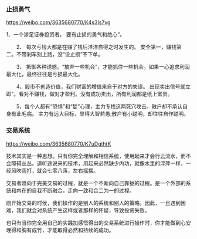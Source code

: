 ### 止损勇气
https://weibo.com/3635680770/K4s3Is7vg

1、一个涉足证券投资者，
要有止损的勇气和绝心”。

　　2、
每次亏钱大都是在赚了钱后洋洋自得之时发生的。
安全第一，赚钱第二。不带刹车别上路，没“设止损”不下单。

　　3、
抵御各种诱惑。“放弃一些机会”，才能抓住一些机会。如果一心追求利润最大化，最终往往是亏损最大化。

　　4、股市不创造价值，我们财富的增值来自于对方的失误。
出现卖出信号就立即”。看对不赚钱，做对才盈利。没有成功卖出，所有利润都是纸上富贵。

　　5、每个人都有“恐惧”和“婪”心理，主力专找这两死穴攻击。散户却不承认自身有此毛病。
主力有远大目标，显得大智若愚;散户有小聪明，却往往自作聪明。

### 交易系统
https://weibo.com/3635680770/K7uDgthtK

技术其实是一种思想。只有你完全理解和相信系统，使用起来才会行云流水，而不会障碍丛丛。道听途说来的技术，用起来必然缺少内功，就像水里的浮萍一样，一经风吹雨打，就会七零八落，左右摇摆。

交易者趋向于完美交易的过程，就是一个不断向自己靠拢的过程。是一个外部的系统和内在的自我不断融合，走向一致和合二为一的过程。

刚开始交易的时侯，我们操作的是别人的系统和别人的策略。因此，一旦遇到困难，我们就会对系统产生这样或者那样的怀疑，导致投资失败。

也只有当你完全用自己的实践加感悟得出的交易系统进行操作时，你才能做到心安理得和胸有成竹，才能取得必然和持续的成功。
